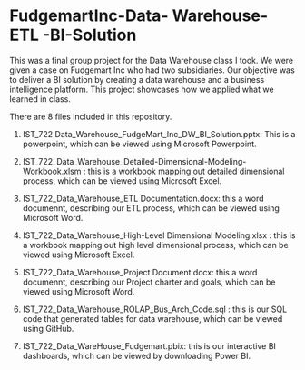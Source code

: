 # FudgemartInc-Data- Warehouse- ETL -BI-Solution
This was a final group project for the Data Warehouse class I took. We were given a case on Fudgemart Inc who had two subsidiaries. Our objective was to deliver a BI solution by creating a data warehouse and a business intelligence platform. 
This project showcases how we applied what we learned in class. 

There are 8 files included in this repository. 

1. IST_722 Data_Warehouse_FudgeMart_Inc_DW_BI_Solution.pptx: This is a powerpoint, which can be viewed using Microsoft Powerpoint. 

2. IST_722_Data_Warehouse_Detailed-Dimensional-Modeling-Workbook.xlsm	: this is a workbook mapping out detailed dimensional process, which can be viewed using Microsoft Excel. 

3. IST_722_Data_Warehouse_ETL Documentation.docx: this a word documennt, describing our ETL process, which can be viewed using Microsoft Word.

4. IST_722_Data_Warehouse_High-Level Dimensional Modeling.xlsx : this is a workbook mapping out high level dimensional process, which can be viewed using Microsoft Excel. 

5. IST_722_Data_Warehouse_Project Document.docx: this a word documennt, describing our Project charter and goals, which can be viewed using Microsoft Word.

6. IST_722_Data_Warehouse_ROLAP_Bus_Arch_Code.sql : this is our SQL code that generated tables for data warehouse, which can be viewed using GitHub. 

7. IST_722_Data_WareHouse_Fudgemart.pbix: this is our interactive BI dashboards, which can be viewed by downloading Power BI. 
